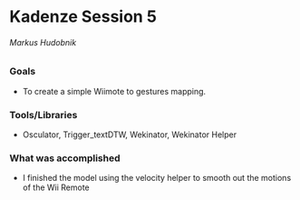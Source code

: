# Kadenze Session 5

###### Markus Hudobnik

### Goals
* To create a simple Wiimote to gestures mapping.

### Tools/Libraries
* Osculator, Trigger_textDTW, Wekinator, Wekinator Helper

### What was accomplished
* I finished the model using the velocity helper to smooth out the motions of the Wii Remote
